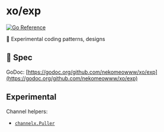 # xo/exp

[![Go Reference](https://pkg.go.dev/badge/github.com/nekomeowww/xo/exp.svg)](https://pkg.go.dev/github.com/nekomeowww/xo/exp)

🧪 Experimental coding patterns, designs

## 🤠 Spec

GoDoc: [https://godoc.org/github.com/nekomeowww/xo/exp](https://godoc.org/github.com/nekomeowww/xo/exp)

## Experimental

Channel helpers:

- [`channelx.Puller`](https://pkg.go.dev/github.com/nekomeowww/xo@v1.0.0/exp/channelx#Puller)
